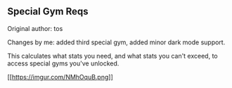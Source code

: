 ## Special Gym Reqs

Original author: tos

Changes by me: added third special gym, added minor dark mode support.

This calculates what stats you need, and what stats you can't exceed, to access special gyms you've unlocked.

[[https://imgur.com/NMhOquB.png]]
